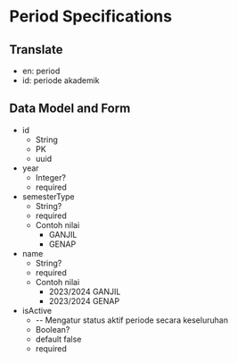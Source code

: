 # Period Specifications

## Translate

- en: period
- id: periode akademik

## Data Model and Form

- id
  - String
  - PK
  - uuid
- year
  - Integer?
  - required
- semesterType
  - String?
  - required
  - Contoh nilai
    - GANJIL
    - GENAP
- name
  - String?
  - required
  - Contoh nilai
    - 2023/2024 GANJIL
    - 2023/2024 GENAP
- isActive
  - -- Mengatur status aktif periode secara keseluruhan
  - Boolean?
  - default false
  - required
